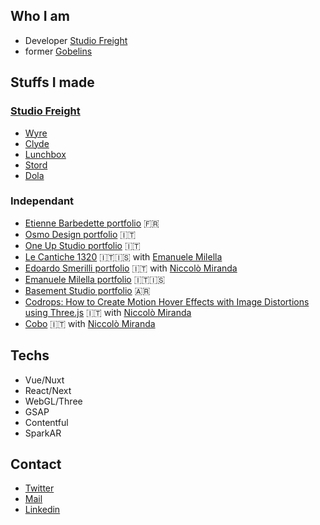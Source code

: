 ## Who I am
- Developer [Studio Freight](https://studiofreight.com/)
- former [Gobelins](https://www.gobelins.fr/)

## Stuffs I made
### [Studio Freight](https://www.studiofreight.com/)
- [Wyre](https://sendwyre.com/)
- [Clyde](https://joinclyde.com/)
- [Lunchbox](https://lunchbox.io/)
- [Stord](https://sendwyre.com/)
- [Dola](https://dola.me/)

### Independant
- [Etienne Barbedette portfolio](https://etiennebarbedette.com/) 🇫🇷
- [Osmo Design portfolio](https://www.osmodesign.io/) 🇮🇹
- [One Up Studio portfolio](https://oneupstudio.it/) 🇮🇹
- [Le Cantiche 1320](https://www.lecantiche.com/) 🇮🇹🇮🇸 with [Emanuele Milella](https://twitter.com/EmanueleMilella)
- [Edoardo Smerilli portfolio](https://edoardosmerilli.com/) 🇮🇹 with [Niccolò Miranda](https://twitter.com/niccolomiranda)
- [Emanuele Milella portfolio](https://emanuelemilella.com/) 🇮🇹🇮🇸
- [Basement Studio portfolio](https://2021.basement.studio/) 🇦🇷
- [Codrops: How to Create Motion Hover Effects with Image Distortions using Three.js](https://tympanus.net/codrops/2019/10/21/how-to-create-motion-hover-effects-with-image-distortions-using-three-js/) 🇮🇹 with [Niccolò Miranda](https://twitter.com/niccolomiranda)
- [Cobo](https://www.cobosrl.co/) 🇮🇹 with [Niccolò Miranda](https://twitter.com/niccolomiranda)

## Techs
- Vue/Nuxt
- React/Next
- WebGL/Three
- GSAP
- Contentful
- SparkAR

## Contact
- [Twitter](https://twitter.com/clementroche_)
- [Mail](mailto:rchclement@gmail.com)
- [Linkedin](https://www.linkedin.com/in/cl%C3%A9ment-roche/)





<!--
**clementroche/clementroche** is a ✨ _special_ ✨ repository because its `README.md` (this file) appears on your GitHub profile.

Here are some ideas to get you started:

- 🔭 I’m currently working on ...
- 🌱 I’m currently learning ...
- 👯 I’m looking to collaborate on ...
- 🤔 I’m looking for help with ...
- 💬 Ask me about ...
- 📫 How to reach me: ...
- 😄 Pronouns: ...
- ⚡ Fun fact: ...
-->
